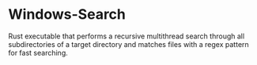 # Windows-Search
Rust executable that performs a recursive multithread search through all subdirectories of a target directory and matches files with a regex pattern for fast searching.
